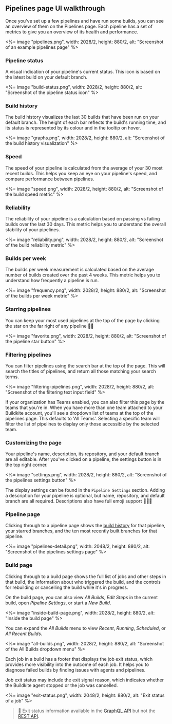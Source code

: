 ## Pipelines page UI walkthrough

Once you've set up a few pipelines and have run some builds, you can see an overview of them on the Pipelines page. Each pipeline has a set of metrics to give you an overview of its health and performance.

<%= image "pipelines.png", width: 2028/2, height: 880/2, alt: "Screenshot of an example pipelines page" %>

### Pipeline status

A visual indication of your pipeline's current status. This icon is based on the latest build on your default branch.

<%= image "build-status.png", width: 2028/2, height: 880/2, alt: "Screenshot of the pipeline status icon" %>

### Build history

The build history visualizes the last 30 builds that have been run on your default branch. The height of each bar reflects the build's running time, and its status is represented by its colour and in the tooltip on hover.

<%= image "graphs.png", width: 2028/2, height: 880/2, alt: "Screenshot of the build history visualization" %>

### Speed

The speed of your pipeline is calculated from the average of your 30 most recent builds. This helps you keep an eye on your pipeline's speed, and compare performance between pipelines.

<%= image "speed.png", width: 2028/2, height: 880/2, alt: "Screenshot of the build speed metric" %>

### Reliability

The reliability of your pipeline is a calculation based on passing vs failing builds over the last 30 days. This metric helps you to understand the overall stability of your pipelines.

<%= image "reliability.png", width: 2028/2, height: 880/2, alt: "Screenshot of the build reliability metric" %>

### Builds per week

The builds per week measurement is calculated based on the average number of builds created over the past 4 weeks. This metric helps you to understand how frequently a pipeline is run.

<%= image "frequency.png", width: 2028/2, height: 880/2, alt: "Screenshot of the builds per week metric" %>

### Starring pipelines

You can keep your most used pipelines at the top of the page by clicking the star on the far right of any pipeline 🌟🔝

<%= image "favorite.png", width: 2028/2, height: 880/2, alt: "Screenshot of the pipeline star button" %>

### Filtering pipelines

You can filter pipelines using the search bar at the top of the page. This will search the titles of pipelines, and return all those matching your search terms.

<%= image "filtering-pipelines.png", width: 2028/2, height: 880/2, alt: "Screenshot of the filtering text input field" %>

If your organization has Teams enabled, you can also filter this page by the teams that you're in. When you have more than one team attached to your Buildkite account, you'll see a dropdown list of teams at the top of the pipelines page. This defaults to 'All Teams'. Selecting a specific team will filter the list of pipelines to display only those accessible by the selected team.

### Customizing the page

Your pipeline's name, description, its repository, and your default branch are all editable. After you've clicked on a pipeline, the settings button is in the top right corner.

<%= image "settings.png", width: 2028/2, height: 880/2, alt: "Screenshot of the pipelines settings button" %>

The display settings can be found in the `Pipeline Settings` section. Adding a description for your pipeline is optional, but name, repository, and default branch are all required. Descriptions also have full emoji support 🙌:llama:💯

### Pipeline page

Clicking through to a pipeline page shows the [build history](#pipelines-page-walkthrough-build-history) for that pipeline, your starred branches, and the ten most recently built branches for that pipeline.

<%= image "pipelines-detail.png", width: 2048/2, height: 880/2, alt: "Screenshot of the pipelines settings page" %>

### Build page

Clicking through to a build page shows the full list of jobs and other steps in that build, the information about who triggered the build, and the controls for rebuilding or cancelling the build while it's in progress.

On the build page, you can also view _All Builds_, _Edit Steps_ in the current build, open _Pipeline Settings_, or start a _New Build_.

<%= image "inside-build-page.png", width: 2028/2, height: 880/2, alt: "Inside the build page" %>

You can expand the _All Builds_ menu to view _Recent_, _Running_, _Scheduled_, or _All Recent Builds_.

<%= image "all-builds.png", width: 2028/2, height: 880/2, alt: "Screenshot of the All Builds dropdown menu" %>

Each job in a build has a footer that displays the job exit status, which provides more visibility into the outcome of each job. It helps you to diagnose failed builds by finding issues with agents and pipelines.

Job exit status may include the exit signal reason, which indicates whether the Buildkite agent stopped or the job was cancelled.

<%= image "exit-status.png", width: 2048/2, height: 880/2, alt: "Exit status of a job" %>

>🚧
> Exit status information available in the <a href="/docs/apis/graphql-api">GraphQL API</a> but not the <a href="/docs/apis/rest-api">REST API</a>.
